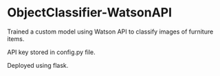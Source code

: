 # ObjectClassifier-WatsonAPI
Trained a custom model using Watson API to classify images of furniture items.

API key stored in config.py file.

Deployed using flask.
